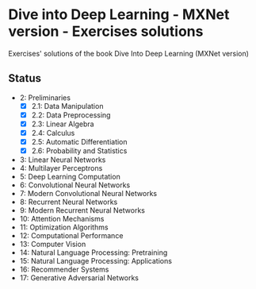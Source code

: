 # Dive into Deep Learning - MXNet version - Exercises solutions

Exercises' solutions of the book Dive Into Deep Learning (MXNet version)

## Status

-   2: Preliminaries
    -   [x] 2.1: Data Manipulation
    -   [x] 2.2: Data Preprocessing
    -   [x] 2.3: Linear Algebra
    -   [x] 2.4: Calculus
    -   [x] 2.5: Automatic Differentiation
    -   [x] 2.6: Probability and Statistics
-   3: Linear Neural Networks
    <!-- - [ ] 3.1: Linear Regression -->
    <!-- - [ ] 3.2: Linear Regression Implementation from Scratch -->
    <!-- - [ ] 3.3: Concise Implementation of Linear Regression -->
    <!-- - [ ] 3.4: Softmax Regression -->
    <!-- - [ ] 3.5: The Image Classification Dataset -->
    <!-- - [ ] 3.6: Implementation of Softmax Regression from Scratch -->
    <!-- - [ ] 3.7: Concise Implementation of Softmax Regression -->
-   4: Multilayer Perceptrons
    <!-- - [ ] 4.1: Multilayer Perceptrons -->
    <!-- - [ ] 4.2: Implementation of Multilayer Perceptrons from Scratch -->
    <!-- - [ ] 4.3: Concise Implementation of Multilayer Perceptrons -->
    <!-- - [ ] 4.4: Model Selection, Underfitting, and Overfitting -->
    <!-- - [ ] 4.5: Weight Decay -->
    <!-- - [ ] 4.6: Dropout -->
    <!-- - [ ] 4.7: Forward Propagation, Backward Propagation, and Computational Graphs -->
    <!-- - [ ] 4.8: Numerical Stability and Initialization -->
    <!-- - [ ] 4.9: Environment and Distribution Shift -->
    <!-- - [ ] 4.10: Predicting House Prices on Kaggle -->
-   5: Deep Learning Computation
-   6: Convolutional Neural Networks
-   7: Modern Convolutional Neural Networks
-   8: Recurrent Neural Networks
-   9: Modern Recurrent Neural Networks
-   10: Attention Mechanisms
-   11: Optimization Algorithms
-   12: Computational Performance
-   13: Computer Vision
-   14: Natural Language Processing: Pretraining
-   15: Natural Language Processing: Applications
-   16: Recommender Systems
-   17: Generative Adversarial Networks
